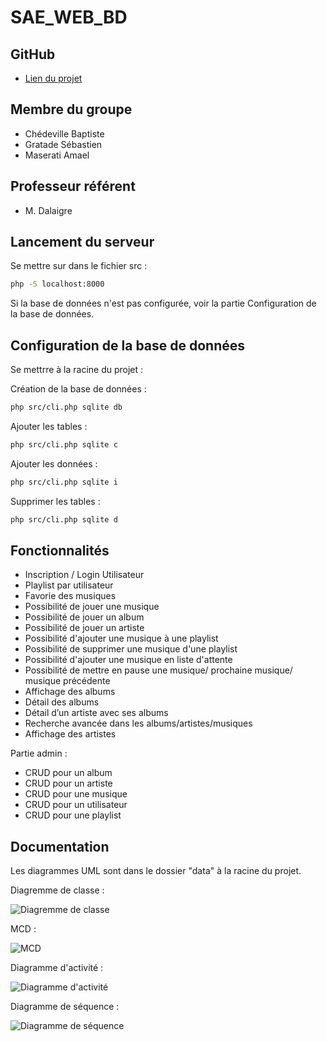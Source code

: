 # SAE_WEB_BD

## GitHub

- [Lien du projet](https://github.com/Amaelmsrt/SAE_WEB_BD.git)

## Membre du groupe

- Chédeville Baptiste
- Gratade Sébastien
- Maserati Amael

## Professeur référent

- M. Dalaigre


## Lancement du serveur

Se mettre sur dans le fichier src :

``` bash
php -S localhost:8000
```

Si la base de données n'est pas configurée, voir la partie Configuration de la base de données.

## Configuration de la base de données 

Se mettrre à la racine du projet :

Création de la base de données :

``` bash
php src/cli.php sqlite db
```

Ajouter les tables :

``` bash
php src/cli.php sqlite c
```

Ajouter les données :

``` bash
php src/cli.php sqlite i
```

Supprimer les tables :

``` bash
php src/cli.php sqlite d
```

## Fonctionnalités

- Inscription / Login Utilisateur
- Playlist par utilisateur
- Favorie des musiques
- Possibilité de jouer une musique
- Possibilité de jouer un album
- Possibilité de jouer un artiste
- Possibilité d'ajouter une musique à une playlist
- Possibilité de supprimer une musique d'une playlist
- Possibilité d'ajouter une musique en liste d'attente
- Possibilité de mettre en pause une musique/ prochaine musique/ musique précédente
- Affichage des albums
- Détail des albums
- Détail d’un artiste avec ses albums
- Recherche avancée dans les albums/artistes/musiques
- Affichage des artistes

Partie admin :

- CRUD pour un album
- CRUD pour un artiste
- CRUD pour une musique
- CRUD pour un utilisateur
- CRUD pour une playlist


## Documentation

Les diagrammes UML sont dans le dossier "data" à la racine du projet.


Diagremme de classe :

![Diagremme de classe](data/diagrammeClasses.png)


MCD :

![MCD](data/mcd.png)


Diagramme d'activité :

![Diagramme d'activité](data/diagrammeActivite.png)


Diagramme de séquence :

![Diagramme de séquence](data/diagramme%20Sequence.png)
